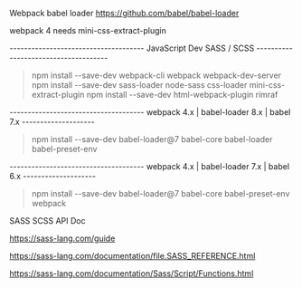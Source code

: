 Webpack babel loader https://github.com/babel/babel-loader

webpack 4 needs mini-css-extract-plugin

------------------------------------- JavaScript Dev SASS / SCSS ------------------------------------- 
> npm install --save-dev webpack-cli webpack webpack-dev-server
> npm install --save-dev sass-loader node-sass css-loader mini-css-extract-plugin 
> npm install --save-dev html-webpack-plugin rimraf

------------------------------------- webpack 4.x | babel-loader 8.x | babel 7.x --------------------
> npm install --save-dev babel-loader@7 babel-core babel-loader babel-preset-env

------------------------------------- webpack 4.x | babel-loader 7.x | babel 6.x --------------------
> npm install --save-dev babel-loader@7 babel-core babel-preset-env webpack


SASS SCSS API Doc

https://sass-lang.com/guide

https://sass-lang.com/documentation/file.SASS_REFERENCE.html

https://sass-lang.com/documentation/Sass/Script/Functions.html
